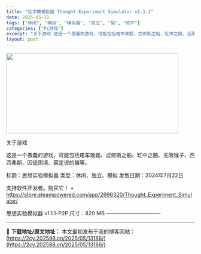 ```yaml
---
title: "哲学梗模拟器 Thought Experiment Simulator v1.1.1"
date: 2025-05-11
tags: ["休闲", "模拟", "模拟器", "独立", "猫", "软件"]
categories: ["PC游戏"]
excerpt: "关于游戏 这是一个愚蠢的游戏，可能包括电车难题、忒修斯之船、缸中之脑、无限猴子、西西弗斯、囚徒困境、薛定谔的猫等。 标题：思想实验模拟器 类型：休闲、独立、模拟 发售日期：2024年7月22日 支持软件开发者。购买它！ • https://store.steampowered.com/app/269&hellip;"
layout: post
---
```


<img class="aligncenter size-full wp-image-13177" src="https://2cy.202588.cn/wp-content/uploads/2025/05/2025051017292369.webp" alt="" width="460" height="215" />

关于游戏

这是一个愚蠢的游戏，可能包括电车难题、忒修斯之船、缸中之脑、无限猴子、西西弗斯、囚徒困境、薛定谔的猫等。

标题：思想实验模拟器
类型：休闲、独立、模拟
发售日期：2024年7月22日

支持软件开发者。购买它！
• https://store.steampowered.com/app/2696320/Thought_Experiment_Simulator/

思想实验模拟器 v1.1.1-P2P
尺寸：820 MB
——————————-

---
📖 **下载地址/原文地址：** 本文最初发布于我的博客网站：[https://2cy.202588.cn/2025/05/13186/](https://2cy.202588.cn/2025/05/13186/)
